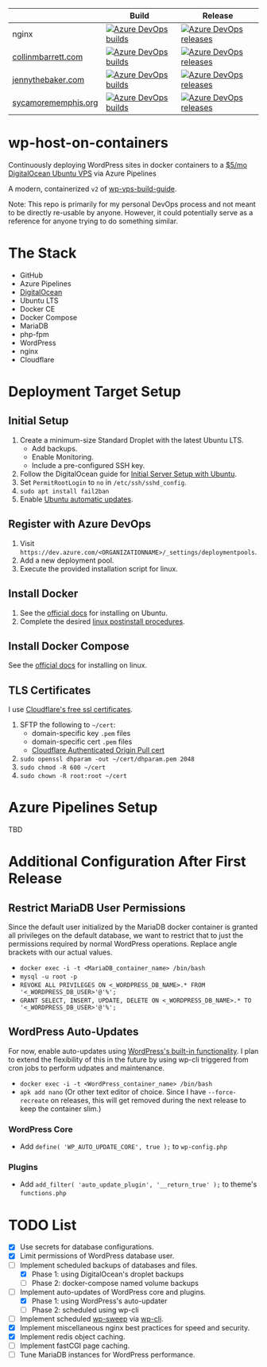 |                                                     | Build                                                                                                                                                                                                              | Release                                                                                                                                                                                                           |
| --------------------------------------------------- | ------------------------------------------------------------------------------------------------------------------------------------------------------------------------------------------------------------------ | ----------------------------------------------------------------------------------------------------------------------------------------------------------------------------------------------------------------- |
| nginx                                               | [![Azure DevOps builds](https://img.shields.io/azure-devops/build/collinbarrett/5afed59e-e8b7-4bd3-9704-5c9d945dffd4/22)](https://dev.azure.com/collinbarrett/wp-host-on-containers/_build/latest?definitionId=22) | [![Azure DevOps releases](https://img.shields.io/azure-devops/release/collinbarrett/5afed59e-e8b7-4bd3-9704-5c9d945dffd4/2/2)](https://dev.azure.com/collinbarrett/wp-host-on-containers/_release?definitionId=2) |
| [collinmbarrett.com](https://collinmbarrett.com/)   | [![Azure DevOps builds](https://img.shields.io/azure-devops/build/collinbarrett/5afed59e-e8b7-4bd3-9704-5c9d945dffd4/23)](https://dev.azure.com/collinbarrett/wp-host-on-containers/_build/latest?definitionId=23) | [![Azure DevOps releases](https://img.shields.io/azure-devops/release/collinbarrett/5afed59e-e8b7-4bd3-9704-5c9d945dffd4/4/4)](https://dev.azure.com/collinbarrett/wp-host-on-containers/_release?definitionId=4) |
| [jennythebaker.com](https://jennythebaker.com/)     | [![Azure DevOps builds](https://img.shields.io/azure-devops/build/collinbarrett/5afed59e-e8b7-4bd3-9704-5c9d945dffd4/24)](https://dev.azure.com/collinbarrett/wp-host-on-containers/_build/latest?definitionId=24) | [![Azure DevOps releases](https://img.shields.io/azure-devops/release/collinbarrett/5afed59e-e8b7-4bd3-9704-5c9d945dffd4/5/5)](https://dev.azure.com/collinbarrett/wp-host-on-containers/_release?definitionId=5) |
| [sycamorememphis.org](https://sycamorememphis.org/) | [![Azure DevOps builds](https://img.shields.io/azure-devops/build/collinbarrett/5afed59e-e8b7-4bd3-9704-5c9d945dffd4/25)](https://dev.azure.com/collinbarrett/wp-host-on-containers/_build/latest?definitionId=25) | [![Azure DevOps releases](https://img.shields.io/azure-devops/release/collinbarrett/5afed59e-e8b7-4bd3-9704-5c9d945dffd4/6/6)](https://dev.azure.com/collinbarrett/wp-host-on-containers/_release?definitionId=6) |

# wp-host-on-containers

Continuously deploying WordPress sites in docker containers to a [\$5/mo DigitalOcean Ubuntu VPS](https://m.do.co/c/fea63c0a77d1 "DigitalOcean Affiliate Link") via Azure Pipelines

A modern, containerized `v2` of [wp-vps-build-guide](https://github.com/collinbarrett/wp-vps-build-guide).

Note: This repo is primarily for my personal DevOps process and not meant to be directly re-usable by anyone. However, it could potentially serve as a reference for anyone trying to do something similar.

# The Stack

- GitHub
- Azure Pipelines
- [DigitalOcean](https://m.do.co/c/fea63c0a77d1 "DigitalOcean Affiliate Link")
- Ubuntu LTS
- Docker CE
- Docker Compose
- MariaDB
- php-fpm
- WordPress
- nginx
- Cloudflare

# Deployment Target Setup

## Initial Setup

1. Create a minimum-size Standard Droplet with the latest Ubuntu LTS.
   - Add backups.
   - Enable Monitoring.
   - Include a pre-configured SSH key.
2. Follow the DigitalOcean guide for [Initial Server Setup with Ubuntu](https://www.digitalocean.com/community/tutorials/initial-server-setup-with-ubuntu-18-04).
3. Set `PermitRootLogin` to `no` in `/etc/ssh/sshd_config`.
4. `sudo apt install fail2ban`
5. Enable [Ubuntu automatic updates](https://help.ubuntu.com/lts/serverguide/automatic-updates.html.en).

## Register with Azure DevOps

1. Visit `https://dev.azure.com/<ORGANIZATIONNAME>/_settings/deploymentpools`.
2. Add a new deployment pool.
3. Execute the provided installation script for linux.

## Install Docker

1. See the [official docs](https://docs.docker.com/install/linux/docker-ce/ubuntu/) for installing on Ubuntu.
2. Complete the desired [linux postinstall procedures](https://docs.docker.com/install/linux/linux-postinstall/).

## Install Docker Compose

See the [official docs](https://docs.docker.com/compose/install/) for installing on linux.

## TLS Certificates

I use [Cloudflare's free ssl certificates](https://www.cloudflare.com/ssl/).

1. SFTP the following to `~/cert`:
   - domain-specific key `.pem` files
   - domain-specific cert `.pem` files
   - [Cloudflare Authenticated Origin Pull cert](https://support.cloudflare.com/hc/en-us/article_attachments/201243967/origin-pull-ca.pem)
2. `sudo openssl dhparam -out ~/cert/dhparam.pem 2048`
3. `sudo chmod -R 600 ~/cert`
4. `sudo chown -R root:root ~/cert`

# Azure Pipelines Setup

TBD

# Additional Configuration After First Release

## Restrict MariaDB User Permissions

Since the default user initialized by the MariaDB docker container is granted all privileges on the default database, we want to restrict that to just the permissions required by normal WordPress operations. Replace angle brackets with our actual values.

- `docker exec -i -t <MariaDB_container_name> /bin/bash`
- `mysql -u root -p`
- `REVOKE ALL PRIVILEGES ON <_WORDPRESS_DB_NAME>.* FROM '<_WORDPRESS_DB_USER>'@'%';`
- `GRANT SELECT, INSERT, UPDATE, DELETE ON <_WORDPRESS_DB_NAME>.* TO '<_WORDPRESS_DB_USER>'@'%';`

## WordPress Auto-Updates

For now, enable auto-updates using [WordPress's built-in functionality](https://codex.wordpress.org/Configuring_Automatic_Background_Updates). I plan to extend the flexibility of this in the future by using wp-cli triggered from cron jobs to perform udpates and maintenance.

- `docker exec -i -t <WordPress_container_name> /bin/bash`
- `apk add nano` (Or other text editor of choice. Since I have `--force-recreate` on releases, this will get removed during the next release to keep the container slim.)

### WordPress Core

- Add `define( 'WP_AUTO_UPDATE_CORE', true );` to `wp-config.php`

### Plugins

- Add `add_filter( 'auto_update_plugin', '__return_true' );` to theme's `functions.php`

# TODO List

- [x] Use secrets for database configurations.
- [x] Limit permissions of WordPress database user.
- [ ] Implement scheduled backups of databases and files.
  - [x] Phase 1: using DigitalOcean's droplet backups
  - [ ] Phase 2: docker-compose named volume backups
- [ ] Implement auto-updates of WordPress core and plugins.
  - [x] Phase 1: using WordPress's auto-updater
  - [ ] Phase 2: scheduled using wp-cli
- [ ] Implement scheduled [wp-sweep](https://github.com/lesterchan/wp-sweep) via [wp-cli](https://wp-cli.org/).
- [x] Implement miscellaneous nginx best practices for speed and security.
- [x] Implement redis object caching.
- [ ] Implement fastCGI page caching.
- [ ] Tune MariaDB instances for WordPress performance.
